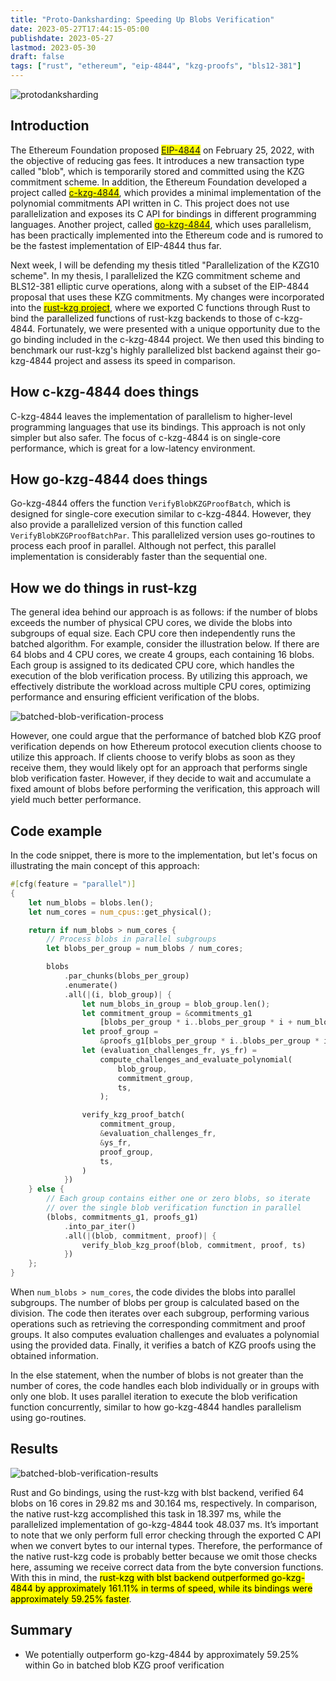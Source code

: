 ```yaml
---
title: "Proto-Danksharding: Speeding Up Blobs Verification"
date: 2023-05-27T17:44:15-05:00
publishdate: 2023-05-27
lastmod: 2023-05-30
draft: false
tags: ["rust", "ethereum", "eip-4844", "kzg-proofs", "bls12-381"]
---
```


![protodanksharding](/post-images/protodanksharding.jpg)

## Introduction

The Ethereum Foundation proposed <mark>[EIP-4844](https://eips.ethereum.org/EIPS/eip-4844)</mark> on February 25, 2022, with the objective of reducing gas fees. It introduces a new transaction type called "blob", which is temporarily stored and committed using the KZG commitment scheme. In addition, the Ethereum Foundation developed a project called <mark>[c-kzg-4844](https://github.com/ethereum/c-kzg-4844)</mark>, which provides a minimal implementation of the polynomial commitments API written in C. This project does not use parallelization and exposes its C API for bindings in different programming languages. Another project, called <mark>[go-kzg-4844](https://github.com/crate-crypto/go-kzg-4844)</mark>, which uses parallelism, has been practically implemented into the Ethereum code and is rumored to be the fastest implementation of EIP-4844 thus far.

Next week, I will be defending my thesis titled "Parallelization of the KZG10 scheme". In my thesis, I parallelized the KZG commitment scheme and BLS12-381 elliptic curve operations, along with a subset of the EIP-4844 proposal that uses these KZG commitments. My changes were incorporated into the <mark>[rust-kzg project](https://github.com/sifraitech/rust-kzg)</mark>, where we exported C functions through Rust to bind the parallelized functions of rust-kzg backends to those of c-kzg-4844. Fortunately, we were presented with a unique opportunity due to the go binding included in the c-kzg-4844 project. We then used this binding to benchmark our rust-kzg's highly parallelized blst backend against their go-kzg-4844 project and assess its speed in comparison.

## How c-kzg-4844 does things

C-kzg-4844 leaves the implementation of parallelism to higher-level programming languages that use its bindings. This approach is not only simpler but also safer. The focus of c-kzg-4844 is on single-core performance, which is great for a low-latency environment.

## How go-kzg-4844 does things

Go-kzg-4844 offers the function `VerifyBlobKZGProofBatch`, which is designed for single-core execution similar to c-kzg-4844. However, they also provide a parallelized version of this function called `VerifyBlobKZGProofBatchPar`. This parallelized version uses go-routines to process each proof in parallel. Although not perfect, this parallel implementation is considerably faster than the sequential one.

## How we do things in rust-kzg

The general idea behind our approach is as follows: if the number of blobs exceeds the number of physical CPU cores, we divide the blobs into subgroups of equal size. Each CPU core then independently runs the batched algorithm. For example, consider the illustration below. If there are 64 blobs and 4 CPU cores, we create 4 groups, each containing 16 blobs. Each group is assigned to its dedicated CPU core, which handles the execution of the blob verification process. By utilizing this approach, we effectively distribute the workload across multiple CPU cores, optimizing performance and ensuring efficient verification of the blobs.

![batched-blob-verification-process](/post-images/batched-blob-verification-approach.png)

However, one could argue that the performance of batched blob KZG proof verification depends on how Ethereum protocol execution clients choose to utilize this approach. If clients choose to verify blobs as soon as they receive them, they would likely opt for an approach that performs single blob verification faster. However, if they decide to wait and accumulate a fixed amount of blobs before performing the verification, this approach will yield much better performance.

## Code example

In the code snippet, there is more to the implementation, but let's focus on illustrating the main concept of this approach:

```rust
#[cfg(feature = "parallel")]
{
    let num_blobs = blobs.len();
    let num_cores = num_cpus::get_physical();

    return if num_blobs > num_cores {
        // Process blobs in parallel subgroups
        let blobs_per_group = num_blobs / num_cores;

        blobs
            .par_chunks(blobs_per_group)
            .enumerate()
            .all(|(i, blob_group)| {
                let num_blobs_in_group = blob_group.len();
                let commitment_group = &commitments_g1
                    [blobs_per_group * i..blobs_per_group * i + num_blobs_in_group];
                let proof_group =
                    &proofs_g1[blobs_per_group * i..blobs_per_group * i + num_blobs_in_group];
                let (evaluation_challenges_fr, ys_fr) =
                    compute_challenges_and_evaluate_polynomial(
                        blob_group,
                        commitment_group,
                        ts,
                    );

                verify_kzg_proof_batch(
                    commitment_group,
                    &evaluation_challenges_fr,
                    &ys_fr,
                    proof_group,
                    ts,
                )
            })
    } else {
        // Each group contains either one or zero blobs, so iterate
        // over the single blob verification function in parallel
        (blobs, commitments_g1, proofs_g1)
            .into_par_iter()
            .all(|(blob, commitment, proof)| {
                verify_blob_kzg_proof(blob, commitment, proof, ts)
            })
    };
}
```

When `num_blobs > num_cores`, the code divides the blobs into parallel subgroups. The number of blobs per group is calculated based on the division. The code then iterates over each subgroup, performing various operations such as retrieving the corresponding commitment and proof groups. It also computes evaluation challenges and evaluates a polynomial using the provided data. Finally, it verifies a batch of KZG proofs using the obtained information.

In the else statement, when the number of blobs is not greater than the number of cores, the code handles each blob individually or in groups with only one blob. It uses parallel iteration to execute the blob verification function concurrently, similar to how go-kzg-4844 handles parallelism using go-routines.

## Results

![batched-blob-verification-results](/post-images/batched-blob-verification-results.png)

Rust and Go bindings, using the rust-kzg with blst backend, verified 64 blobs on 16 cores in 29.82 ms and 30.164 ms, respectively. In comparison, the native rust-kzg accomplished this task in 18.397 ms, while the parallelized implementation of go-kzg-4844 took 48.037 ms. It’s important to note that we only perform full error checking through the exported C API when we convert bytes to our internal types. Therefore, the performance of the native rust-kzg code is probably better because we omit those checks here, assuming we receive correct data from the byte conversion functions. With this in mind, the <mark>rust-kzg with blst backend outperformed go-kzg-4844 by approximately 161.11% in terms of speed, while its bindings were approximately 59.25% faster</mark>. 

## Summary

* We potentially outperform go-kzg-4844 by approximately 59.25% within Go in batched blob KZG proof verification
